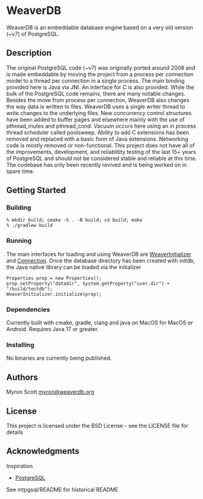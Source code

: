 # WeaverDB

WeaverDB is an embeddable database engine based on a very old version (~v7) of PostgreSQL.  

## Description

The original PostgreSQL code (~v7) was originally ported around 2008 and is made embeddable by moving the project from a process per connection model to a thread per connection in a single process.  The main binding provided here is Java via JNI.  An interface for C is also provided.  While the bulk of the PostgreSQL code remains, there are many notable changes.  Besides the move from process per connection, WeaverDB also changes the way data is written to files.  WeaverDB uses a single writer thread to write changes to the underlying files.  New concurrency control structures have been added to buffer pages and elsewhere mainly with the use of pthread_mutex and pthread_cond.  Vacuum occurs here using an in process thread scheduler called poolsweep.  Ability to add C extensions has been removed and replaced with a basic form of Java extensions.  Networking code is mostly removed or non-functional.  This project does not have all of the improvements, development, and reliablitity testing of the last 15+ years of PostgreSQL and should not be considered stable and reliable at this time.  The codebase has only been recently revived and is being worked on in spare time.

## Getting Started

### Building
    
    % mkdir build; cmake -S . -B build; cd build; make
    % ./gradlew build

### Running

The main interfaces for loading and using WeaverDB are [WeaverInitializer](https://github.com/weaverdb/weaverdb/blob/main/pgjava_c/src/main/java/org/weaverdb/WeaverInitializer.java) and [Connection](https://github.com/weaverdb/weaverdb/blob/main/pgjava_c/src/main/java/org/weaverdb/Connection.java).  Once the database directory has been created with initdb, the Java native library can be loaded via the initializer

    Properties prop = new Properties();
    prop.setProperty("datadir", System.getProperty("user.dir") + "/build/testdb");
    WeaverInitializer.initialize(prop);

### Dependencies

Currently built with cmake, gradle, clang and java on MacOS for MacOS or Android.  Requires Java 17 or greater.  

### Installing

No binaries are currently being published.


## Authors

Myron Scott <myron@weaverdb.org>

## License

This project is licensed under the BSD License - see the LICENSE file for details

## Acknowledgments

Inspiration
* [PostgreSQL](https://www.postgresql.org)


See mtpgsql/README for historical README

